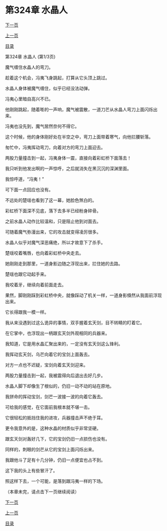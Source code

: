 <h1>第324章    水晶人</h1>
            <div><p><a href="./0970_%E7%AC%AC324%E7%AB%A0_%E6%B0%B4%E6%99%B6%E4%BA%BA.md">下一页</a></p><p><a href="./0968_%E7%AC%AC323%E7%AB%A0_%E5%BD%A9%E8%99%B9%E6%A1%A5.md">上一页</a></p><p><a href="../">目录</a></p></div>
            <div><p>第324章    水晶人 (第1/3页)</p><p>魔气缠住水晶人的弯刀。</p><p>趁着这个机会，冯夷飞身跳起，打算从它头顶上跳过。</p><p>水晶人身体被魔气缠住，似乎已经没法动弹。</p><p>冯夷心里暗自高兴不已。</p><p>他刚刚跳起，随着嘭的一声响，魔气被震散，一道刀芒从水晶人弯刀上面闪烁出来。</p><p>冯夷也没先到，魔气居然奈何不得它。</p><p>这个时候，他的身体刚好处在半空之中，弯刀上面带着寒气，向他拦腰斩落。</p><p>匆忙中，冯夷挥动弯刀，向着对方的弯刀上面迎去。</p><p>两股力量撞击到一起，冯夷身体一震，直接向着彩虹桥下面落去！</p><p>我只听到他发出啊的一声惊呼，之后就消失在黑沉沉的深渊里面。</p><p>我惊呼道，“冯夷！”</p><p>可下面一点回应也没有。</p><p>不远处的楚瑶也看到了这一幕，她脸色煞白的。</p><p>彩虹桥下面深不见底，落下去多半已经粉身碎骨。</p><p>之前水晶人动作比较温和，只是阻止他到对面去。</p><p>可随着魔气弥漫出来，它的攻击就变得凌厉很多。</p><p>水晶人似乎对魔气深恶痛绝，所以才故意下了杀手。</p><p>楚瑶咬着嘴唇，也向着彩虹桥中央走去。</p><p>她刚刚走到那里，一道身影边随之浮现出来，拦住她的去路。</p><p>楚瑶也跟它动起手来。</p><p>我咬着牙，继续向着前面走去。</p><p>果然，脚刚刚踩到彩虹桥中央，就像踩动了机关一样，一道身影倏然从我面前浮现出来。</p><p>它长得跟我一模一样。</p><p>我从来没遇到过这么诡异的事情，双手握着玄天剑，目不转睛的盯着它。</p><p>在它掌中，也浮现出一柄跟玄天剑外观相同的兵器来。</p><p>我知道，它是用水晶汇聚出来的，一定没有玄天剑这么锋利。</p><p>我挥动玄天剑，乌芒向着它的宝剑上面轰去。</p><p>对方一点也不迟疑，宝剑向着玄天剑迎来。</p><p>两股力量撞击到一起，我被震得向后退出去好几步。</p><p>水晶人脚下却像生了根似的，仍旧一动不动的站在原地。</p><p>我拼命的挥动宝剑，剑芒一波接一波的向着它轰去。</p><p>可给我的感觉，在它面前我根本就不堪一击。</p><p>它很轻松的抵挡住我的进攻，兵器撞击声不绝于耳。</p><p>更令我意外的是，这种水晶的材质似乎非常坚硬。</p><p>跟玄天剑对轰好几下，它的宝剑仍旧一点损伤也没有。</p><p>同样的，刺眼的剑芒从它的宝剑上面闪烁出来。</p><p>我跟他斗了足有十几分钟，仍旧一点便宜也占不到。</p><p>这下我的头上有些冒汗了。</p><p>照这样下去，一个可能，是落到跟冯夷一样的下场。</p><p>（本章未完，请点击下一页继续阅读）</p></div>
            <div><p><a href="./0970_%E7%AC%AC324%E7%AB%A0_%E6%B0%B4%E6%99%B6%E4%BA%BA.md">下一页</a></p><p><a href="./0968_%E7%AC%AC323%E7%AB%A0_%E5%BD%A9%E8%99%B9%E6%A1%A5.md">上一页</a></p><p><a href="../">目录</a></p></div>